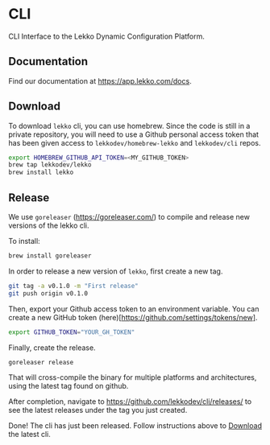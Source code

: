 # CLI

CLI Interface to the Lekko Dynamic Configuration Platform.

## Documentation 

Find our documentation at https://app.lekko.com/docs.

## Download

To download `lekko` cli, you can use homebrew. Since the code is still in a private repository, you will need to use a Github personal access token that has been given access to `lekkodev/homebrew-lekko` and `lekkodev/cli` repos.

```bash
export HOMEBREW_GITHUB_API_TOKEN=<MY_GITHUB_TOKEN>
brew tap lekkodev/lekko
brew install lekko
```

## Release

We use `goreleaser` (https://goreleaser.com/) to compile and release new versions of the lekko cli.

To install:

```bash
brew install goreleaser
```

In order to release a new version of `lekko`, first create a new tag.

```bash
git tag -a v0.1.0 -m "First release"
git push origin v0.1.0
```

Then, export your Github access token to an environment variable. You can create a new GitHub token (here)[https://github.com/settings/tokens/new].

```bash
export GITHUB_TOKEN="YOUR_GH_TOKEN"
```

Finally, create the release.

```bash
goreleaser release
```

That will cross-compile the binary for multiple platforms and architectures, using the latest tag found on github.

After completion, navigate to https://github.com/lekkodev/cli/releases/ to see the latest releases under the tag you just created.

Done! The cli has just been released. Follow instructions above to [Download](#download) the latest cli.
